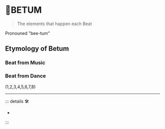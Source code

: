 # 🌈<beta>BETUM</beta>

> The elements that happen each Beat

Pronouned "bee-tum"

## Etymology of Betum

### Beat from Music

### Beat from Dance

(1,2,3,4,5,6,7,8)

---

<!-- =================================================== -->
<!-- =================================================== -->
<!-- =================================================== -->
<!-- =================================================== -->
<!-- =================================================== -->
::: details 🛠

-

:::
